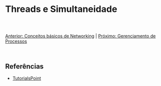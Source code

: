# Threads e Simultaneidade

##

<br>

[Anterior: Conceitos básicos de Networking](Conceitos_basicos_de_Networking.md) | [Próximo: Gerenciamento de Processos](Gerenciamento_de_processos.md)

<br>

## Referências

* [TutorialsPoint](https://www.tutorialspoint.com/operating_system/os_io_hardware.htm)